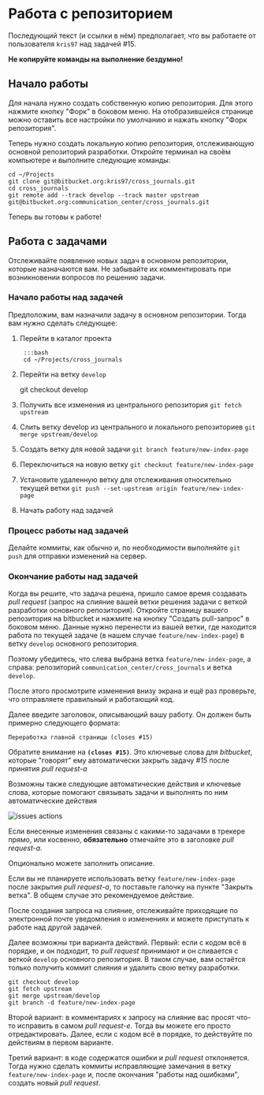 # Работа с репозиторием

Последующий текст (и ссылки в нём) предполагает, что вы работаете от
пользователя `kris97` над задачей #15.

**Не копируйте команды на выполнение бездумно!**

## Начало работы

Для начала нужно создать собственную копию репозитория. Для этого нажмите
кнопку "Форк" в боковом меню. На отобразившейся странице можно оставить все
настройки по умолчанию и нажать кнопку "Форк репозитория".

Теперь нужно создать локальную копию репозитория, отслеживающую основной
репозиторий разработки. Откройте терминал на своём компьютере и выполните
следующие команды:

```
cd ~/Projects
git clone git@bitbucket.org:kris97/cross_journals.git
cd cross_journals
git remote add --track develop --track master upstream git@bitbucket.org:communication_center/cross_journals.git
```

Теперь вы готовы к работе!

## Работа с задачами

Отслеживайте появление новых задач в основном репозитории, которые назначаются
вам. Не забывайте их комментировать при возникновении вопросов по решению задачи.

### Начало работы над задачей

Предположим, вам назначили задачу в основном репозитории. Тогда вам нужно сделать
следующее:

1. Перейти в каталог проекта

        :::bash
        cd ~/Projects/cross_journals

2. Перейти на ветку `develop`

    git checkout develop

3. Получить все изменения из центрального репозитория
 `git fetch upstream`
4. Слить ветку develop из центрального и локального репозиториев
 `git merge upstream/develop`
5. Создать ветку для новой задачи
 `git branch feature/new-index-page`
6. Переключиться на новую ветку
 `git checkout feature/new-index-page`
7. Установите удаленную ветку для отслеживания относительно текущей ветки
 `git push --set-upstream origin feature/new-index-page`
8. Начать работу над задачей

### Процесс работы над задачей

Делайте коммиты, как обычно и, по необходимости выполняйте `git push` для отправки
изменений на сервер.

### Окончание работы над задачей

Когда вы решите, что задача решена, пришло самое время создавать *pull request*
(запрос на слияние вашей ветки решения задачи с веткой разработки основного репозитория).
Откройте страницу вашего репозитория на bitbucket и нажмите на кнопку "Создать pull-запрос"
в боковом меню. Данные нужно перенести из вашей ветки, где находится работа по текущей
задаче (в нашем случае `feature/new-index-page`) в ветку `develop` основного репозитория.

Поэтому убедитесь, что слева выбрана ветка `feature/new-index-page`, а справа: репозиторий
`communication_center/cross_journals` и ветка `develop`.

После этого просмотрите изменения внизу экрана и ещё раз проверьте, что отправляете
правильный и работающий код.

Далее введите заголовок, описывающий вашу работу. Он должен быть примерно следующего
формата:

`Переработка главной страницы (closes #15)`

Обратите внимание на **`(closes #15)`**. Это ключевые слова для *bitbucket*, которые
"говорят" ему автоматически закрыть задачу *#15* после принятия *pull request-а*

Возможны также следующие автоматические действия и ключевые слова, которые помогают
связывать задачи и выполнять по ним автоматические действия

![issues actions](http://storage5.static.itmages.ru/i/17/0502/h_1493729356_1687401_ae604e5744.png "Действия по задачам")

Если внесенные изменения связаны с какими-то задачами в трекере прямо, или косвенно,
**обязательно** отмечайте это в заголовке *pull request-а*.

Опционально можете заполнить описание.

Если вы не планируете использовать ветку `feature/new-index-page` после закрытия
*pull request-а*, то поставьте галочку на пункте "Закрыть ветка". В общем случае это
рекомендуемое действие.

После создания запроса на слияние, отслеживайте приходящие по электронной почте
уведомления о изменениях и можете приступать к работе над другой задачей.

Далее возможны три варианта действий. Первый: если с кодом всё в порядке, и он подходит,
то *pull request* принимают и он сливается с веткой `develop` основного репозитория.
В таком случае, вам остаётся только получить коммит слияния и удалить свою ветку
разработки.
```
git checkout develop
git fetch upstream
git merge upstream/develop
git branch -d feature/new-index-page
```
Второй вариант: в комментариях к запросу на слияние вас просят
что-то исправить в самом *pull request-е*. Тогда вы можете его просто отредактировать.
Далее, если с кодом всё в порядке, то действуйте по действиям в первом варианте.

Третий вариант: в коде содержатся ошибки и *pull request* отклоняется. Тогда нужно
сделать коммиты исправляющие замечания в ветку `feature/new-index-page` и, после
окончания "работы над ошибками", создать новый *pull request*.
